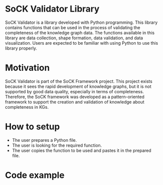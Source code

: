 # SoCK Validator Library

SoCK Validator is a library developed with Python programming. This library contains functions that can be used in the process of validating the completeness of the knowledge graph data. The functions available in this library are data collection, shape formation, data validation, and data visualization. Users are expected to be familiar with using Python to use this library properly.

# Motivation

SoCK Validator is part of the SoCK Framework project. This project exists because it sees the rapid development of knowledge graphs, but it is not supported by good data quality, especially in terms of completeness. Therefore, the SoCK framework was developed as a pattern-oriented framework to support the creation and validation of knowledge about completeness in KGs.

# How to setup

- The user prepares a Python file.
- The user is looking for the required function.
- The user copies the function to be used and pastes it in the prepared file.

# Code example
